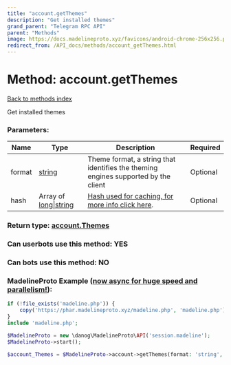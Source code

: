 ```yaml
---
title: "account.getThemes"
description: "Get installed themes"
grand_parent: "Telegram RPC API"
parent: "Methods"
image: https://docs.madelineproto.xyz/favicons/android-chrome-256x256.png
redirect_from: /API_docs/methods/account_getThemes.html
---
```

# Method: account.getThemes
[Back to methods index](index.html)



Get installed themes

### Parameters:

| Name     |    Type       | Description | Required |
|----------|---------------|-------------|----------|
|format|[string](/API_docs/types/string.html) | Theme format, a string that identifies the theming engines supported by the client | Optional|
|hash|Array of [long\|string](/API_docs/types/long\|string.html) | [Hash used for caching, for more info click here](https://core.telegram.org/api/offsets#hash-generation). | Optional|


### Return type: [account.Themes](/API_docs/types/account.Themes.html)

### Can userbots use this method: **YES**

### Can bots use this method: **NO**


### MadelineProto Example ([now async for huge speed and parallelism!](https://docs.madelineproto.xyz/docs/ASYNC.html)):


```php
if (!file_exists('madeline.php')) {
    copy('https://phar.madelineproto.xyz/madeline.php', 'madeline.php');
}
include 'madeline.php';

$MadelineProto = new \danog\MadelineProto\API('session.madeline');
$MadelineProto->start();

$account_Themes = $MadelineProto->account->getThemes(format: 'string', hash: [$long\|string, $long\|string], );
```

